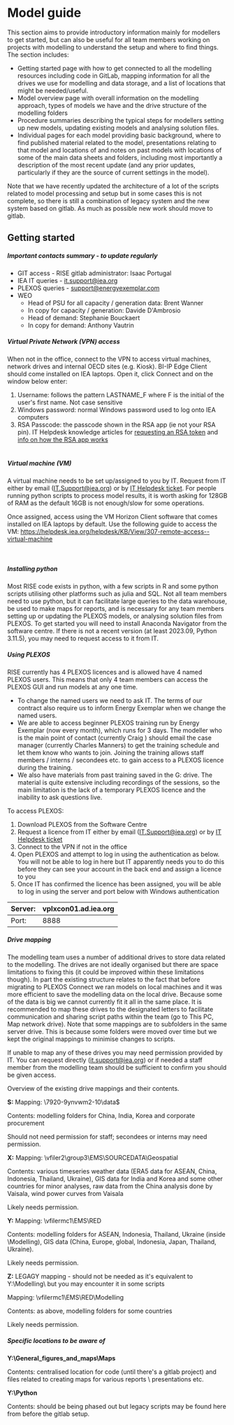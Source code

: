 # **Model guide**

This section aims to provide introductory information mainly for modellers to get started, but can also be useful for all team members working on projects with modelling to understand the setup and where to find things. The section includes:

- Getting started page with how to get connected to all the modelling resources including code in GitLab, mapping information for all the drives we use for modelling and data storage, and a list of locations that might be needed/useful.
- Model overview page with overall information on the modelling approach, types of models we have and the drive structure of the modelling folders
- Procedure summaries describing the typical steps for modellers setting up new models, updating existing models and analysing solution files.
- Individual pages for each model providing basic background, where to find published material related to the model, presentations relating to that model and locations of and notes on past models with locations of some of the main data sheets and folders, including most importantly a description of the most recent update (and any prior updates, particularly if they are the source of current settings in the model).

Note that we have recently updated the architecture of a lot of the scripts related to model processing and setup but in some cases this is not complete, so there is still a combination of legacy system and the new system based on gitlab. As much as possible new work should move to gitlab.

## **Getting started**

##### **Important contacts summary - to update regularly**

- GIT access - RISE gitlab administrator: Isaac Portugal
- IEA IT queries - it.support@iea.org
- PLEXOS queries - support@energyexemplar.com
- WEO
  - Head of PSU for all capacity / generation data: Brent Wanner
  - In copy for capacity / generation: Davide D'Ambrosio
  - Head of demand: Stephanie Bouckaert
  - In copy for demand: Anthony Vautrin

##### **Virtual Private Network (VPN) access**

When not in the office, connect to the VPN to access virtual machines, network drives and internal OECD sites (e.g. Kiosk). BI-IP Edge Client should come installed on IEA laptops. Open it, click Connect and on the window below enter:

1. Username: follows the pattern LASTNAME_F where F is the initial of the user's first name. Not case sensitive
2. Windows password: normal Windows password used to log onto IEA computers
3. RSA Passcode: the passcode shown in the RSA app (ie not your RSA pin). IT Helpdesk knowledge articles for [requesting an RSA token](https://helpdesk.iea.org/helpdesk/KB/View/2326-rsa-securid--request-a-token) and [info on how the RSA app works](https://helpdesk.iea.org/helpdesk/KB/View/679-rsa-securid--modern-token)\
    

##### **Virtual machine (VM)**

A virtual machine needs to be set up/assigned to you by IT. Request from IT either by email (IT.Support@iea.org) or by [IT Helpdesk ticket](https://helpdesk.iea.org/helpdesk/). For people running python scripts to process model results, it is worth asking for 128GB of RAM as the default 16GB is not enough/slow for some operations.

Once assigned, access using the VM Horizon Client software that comes installed on IEA laptops by default. Use the following guide to access the VM: https://helpdesk.iea.org/helpdesk/KB/View/307-remote-access--virtual-machine

 

##### **Installing python**

Most RISE code exists in python, with a few scripts in R and some python scripts utilising other platforms such as julia and SQL. Not all team members need to use python, but it can facilitate large queries to the data warehouse, be used to make maps for reports, and is necessary for any team members setting up or updating the PLEXOS models, or analysing solution files from PLEXOS. To get started you will need to install Anaconda Navigator from the software centre. If there is not a recent version (at least 2023.09, Python 3.11.5), you may need to request access to it from IT.

##### **Using PLEXOS**

RISE currently has 4 PLEXOS licences and is allowed have 4 named PLEXOS users. This means that only 4 team members can access the PLEXOS GUI and run models at any one time.

- To change the named users we need to ask IT. The terms of our contract also require us to inform Energy Exemplar when we change the named users.
- We are able to access beginner PLEXOS training run by Energy Exemplar (now every month), which runs for 3 days. The modeller who is the main point of contact (currently Craig ) should email the case manager (currently Charles Manners) to get the training schedule and let them know who wants to join. Joining the training allows staff members / interns / secondees etc. to gain access to a PLEXOS licence during the training.
- We also have materials from past training saved in the G: drive. The material is quite extensive including recordings of the sessions, so the main limitation is the lack of a temporary PLEXOS licence and the inability to ask questions live.

To access PLEXOS:

1. Download PLEXOS from the Software Centre
2. Request a licence from IT either by email (IT.Support@iea.org) or by [IT Helpdesk ticket](https://helpdesk.iea.org/helpdesk/)
3. Connect to the VPN if not in the office
4. Open PLEXOS and attempt to log in using the authentication as below. You will not be able to log in here but IT apparently needs you to do this before they can see your account in the back end and assign a licence to you
5. Once IT has confirmed the licence has been assigned, you will be able to log in using the server and port below with Windows authentication

| Server: | vplxcon01.ad.iea.org |
|---------|----------------------|
| Port: | 8888 |

##### **Drive mapping**

The modelling team uses a number of additional drives to store data related to the modelling. The drives are not ideally organised but there are space limitations to fixing this (it could be improved within these limitations though). In part the existing structure relates to the fact that before migrating to PLEXOS Connect we ran models on local machines and it was more efficient to save the modelling data on the local drive. Because some of the data is big we cannot currently fit it all in the same place. It is recommended to map these drives to the designated letters to facilitate communication and sharing script paths within the team (go to This PC, Map network drive). Note that some mappings are to subfolders in the same server drive. This is because some folders were moved over time but we kept the original mappings to minimise changes to scripts.

If unable to map any of these drives you may need permission provided by IT. You can request directly (it.support@iea.org) or if needed a staff member from the modelling team should be sufficient to confirm you should be given access.

Overview of the existing drive mappings and their contents.

**S:** Mapping: \\7920-9ynvwm2-10\\data$

Contents: modelling folders for China, India, Korea and corporate procurement

Should not need permission for staff; secondees or interns may need permission.

**X:** Mapping: \\vfiler2\\group3\\EMS\\SOURCEDATA\\Geospatial

Contents: various timeseries weather data (ERA5 data for ASEAN, China, Indonesia, Thailand, Ukraine), GIS data for India and Korea and some other countries for minor analyses, raw data from the China analysis done by Vaisala, wind power curves from Vaisala

Likely needs permission.

**Y:** Mapping: \\vfilermc1\\EMS\\RED

Contents: modelling folders for ASEAN, Indonesia, Thailand, Ukraine (inside \\Modelling), GIS data (China, Europe, global, Indonesia, Japan, Thailand, Ukraine).

Likely needs permission.

**Z:** LEGAGY mapping - should not be needed as it's equivalent to Y:\\Modelling\\ but you may encounter it in some scripts

Mapping: \\vfilermc1\\EMS\\RED\\Modelling

Contents: as above, modelling folders for some countries

Likely needs permission.

##### **Specific locations to be aware of**

**Y:\\General_figures_and_maps\\Maps**

Contents: centralised location for code (until there's a gitlab project) and files related to creating maps for various reports \\ presentations etc.

**Y:\\Python**

Contents: should be being phased out but legacy scripts may be found here from before the gitlab setup.

 